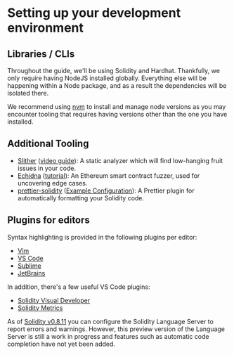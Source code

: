 # Setting up your development environment

## Libraries / CLIs

Throughout the guide, we'll be using Solidity and Hardhat. Thankfully, 
we only require having NodeJS installed globally. Everything else will be happening 
within a Node package, and as a result the dependencies will be isolated there. 

We recommend using [nvm](https://github.com/nvm-sh/nvm#installing-and-updating) to install and manage node versions as you may encounter tooling that requires having versions 
other than the one you have installed.

## Additional Tooling

<!-- what other tools are useful? maybe seth? -->

* [Slither](https://github.com/crytic/slither#how-to-install) ([video guide](https://youtu.be/bakRWW05Uoc)): A static analyzer which
will find low-hanging fruit issues in your code.
* [Echidna](https://github.com/crytic/echidna) ([tutorial](https://medium.com/coinmonks/smart-contract-fuzzing-d9b88e0b0a05)): An Ethereum smart contract fuzzer, used for uncovering edge cases.
* [prettier-solidity](https://github.com/prettier-solidity/prettier-plugin-solidity) ([Example Configuration](https://github.com/sambacha/prettier-config-solidity/blob/master/README.md)): A Prettier plugin for automatically formatting your Solidity code.

## Plugins for editors

Syntax highlighting is provided in the following plugins per editor:
* [Vim](https://github.com/TovarishFin/vim-solidity)
* [VS Code](https://marketplace.visualstudio.com/items?itemName=JuanBlanco.solidity)
* [Sublime](https://packagecontrol.io/packages/Ethereum)
* [JetBrains](https://plugins.jetbrains.com/plugin/9475-solidity/)

In addition, there's a few useful VS Code plugins:
* [Solidity Visual Developer](https://marketplace.visualstudio.com/items?itemName=tintinweb.solidity-visual-auditor)
* [Solidity Metrics](https://marketplace.visualstudio.com/items?itemName=tintinweb.solidity-metrics)

As of [Solidity v0.8.11](https://blog.soliditylang.org/2021/12/20/solidity-0.8.11-release-announcement/) you can configure the Solidity Language Server to report errors and warnings. However, this preview version of the Language Server is still a work in progress and features such as automatic code completion have not yet been added.
